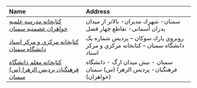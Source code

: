 | Name                                                                                                                                               | Address                                                                        |
|:---------------------------------------------------------------------------------------------------------------------------------------------------|:-------------------------------------------------------------------------------|
| [کتابخانه مدرسه علمیه خواهران عصمتیه سمنان](https://lib.ir/fa/library/723/کتابخانه-مدرسه-علمیه-خواهران-عصمتیه-سمنان/search/)                       | سمنان- شهرك مدیران- بالاتر از میدان پدران آسمانی- تقاطع چهار فصل               |
| [کتابخانه مرکزي و مرکز اسناد دانشگاه سمنان](https://lib.ir/fa/library/198/کتابخانه-مرکزي-و-مرکز-اسناد-دانشگاه-سمنان/search/)                       | روبروي پارك سوکان – پردیس شماره یک دانشگاه سمنان – کتابخانه مرکزي و مرکز اسناد |
| [کتابخانه معلم دانشگاه فرهنگیان پردیس الزهرا (س) سمنان](https://lib.ir/fa/library/775/کتابخانه-معلم-دانشگاه-فرهنگیان-پردیس-الزهرا-س-سمنان/search/) | سمنان - نبش میدان ارگ - دانشگاه فرهنگیان- پردیس الزهرا (س) سمنان (خواهران)     |